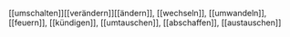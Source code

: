 [[umschalten]][[verändern]][[ändern]], [[wechseln]], [[umwandeln]], [[feuern]], [[kündigen]], [[umtauschen]], [[abschaffen]], [[austauschen]]